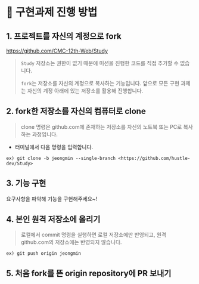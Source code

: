 # 🚀 구현과제 진행 방법

## 1. 프로젝트를 자신의 계정으로 fork

https://github.com/CMC-12th-Web/Study

> `Study` 저장소는 권한이 없기 때문에 미션을 진행한 코드를 직접 추가할 수 없습니다.
>
> `fork`는 저장소를 자신의 계정으로 복사하는 기능입니다. 앞으로 모든 구현 과제는 자신의 계정 아래에 있는 저장소를 활용해 진행합니다.

## 2. fork한 저장소를 자신의 컴퓨터로 clone

> clone 명령은 github.com에 존재하는 저장소를 자신의 노트북 또는 PC로 복사하는 과정입니다.

- 터미널에서 다음 명령을 입력합니다.

```
ex) git clone -b jeongmin --single-branch <https://github.com/hustle-dev/Study>
```

## 3. 기능 구현

요구사항을 파악해 기능을 구현해주세요~!

## 4. 본인 원격 저장소에 올리기

> 로컬에서 commit 명령을 실행하면 로컬 저장소에만 반영되고, 원격 github.com의 저장소에는 반영되지 않습니다.

```
ex) git push origin jeongmin
```

## 5. 처음 fork를 뜬 origin repository에 PR 보내기
